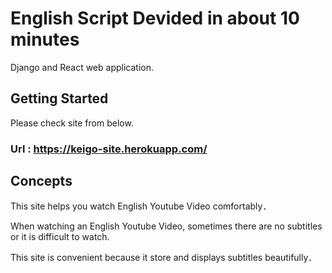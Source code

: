 # English Script Devided in about 10 minutes

Django and React web application.





## Getting Started
Please check site from below.

### Url : https://keigo-site.herokuapp.com/

## Concepts
This site helps you watch English Youtube Video comfortably．

When watching an English Youtube Video, sometimes there are no subtitles or it is difficult to watch.


This site is convenient because it store and displays subtitles beautifully．


